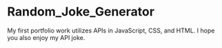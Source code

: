 # Random_Joke_Generator
My first portfolio work utilizes APIs in JavaScript, CSS, and HTML. I hope you also enjoy my API joke.
